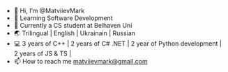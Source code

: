 - 👋 Hi, I’m @MatviievMark
- 🌱 Learning Software Development
- 📖 Currently a CS student at Belhaven Uni
- 🌏 Trilingual | English | Ukrainain | Russian
- 💻 3 years of C++ | 2 years of C# .NET | 2 year of Python development | 2 years of JS & TS | 
- 📫 How to reach me matviievmark@gmail.com

<!---
MatviievMark/MatviievMark is a ✨ special ✨ repository because its `README.md` (this file) appears on your GitHub profile.
You can click the Preview link to take a look at your changes.
--->
